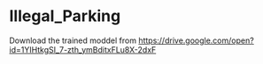 # Illegal_Parking

Download the trained moddel from https://drive.google.com/open?id=1YIHtkgSI_7-zth_ymBditxFLu8X-2dxF 
